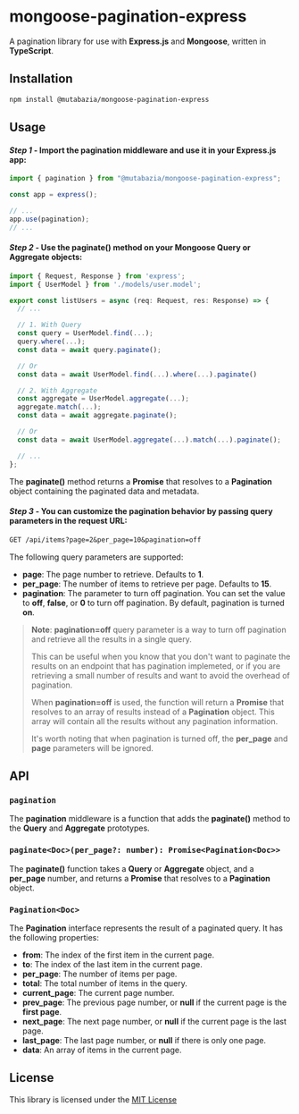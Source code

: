 # mongoose-pagination-express

A pagination library for use with **Express.js** and **Mongoose**, written in **TypeScript**.

## Installation

```bash
npm install @mutabazia/mongoose-pagination-express
```

## Usage

#### _Step 1_ - Import the **pagination** middleware and use it in your Express.js app:

```typescript
import { pagination } from "@mutabazia/mongoose-pagination-express";

const app = express();

// ...
app.use(pagination);
// ...
```

#### _Step 2_ - Use the **paginate()** method on your Mongoose **Query** or **Aggregate** objects:

```typescript
import { Request, Response } from 'express';
import { UserModel } from './models/user.model';

export const listUsers = async (req: Request, res: Response) => {
  // ...

  // 1. With Query
  const query = UserModel.find(...);
  query.where(...);
  const data = await query.paginate();

  // Or
  const data = await UserModel.find(...).where(...).paginate()

  // 2. With Aggregate
  const aggregate = UserModel.aggregate(...);
  aggregate.match(...);
  const data = await aggregate.paginate();

  // Or
  const data = await UserModel.aggregate(...).match(...).paginate();

  // ...
};
```

The **paginate()** method returns a **Promise** that resolves to a **Pagination** object containing the paginated data and metadata.

#### _Step 3_ - You can customize the pagination behavior by passing query parameters in the request URL:

```rest
GET /api/items?page=2&per_page=10&pagination=off
```

The following query parameters are supported:

- **page**: The page number to retrieve. Defaults to **1**.
- **per_page**: The number of items to retrieve per page. Defaults to **15**.
- **pagination**: The parameter to turn off pagination. You can set the value to **off**, **false**, or **0** to turn off pagination. By default, pagination is turned **on**.

> **Note**: **pagination=off** query parameter is a way to turn off pagination and retrieve all the results in a single query.
>
> This can be useful when you know that you don't want to paginate the results on an endpoint that has pagination implemeted, or if you are retrieving a small number of results and want to avoid the overhead of pagination.
>
> When **pagination=off** is used, the function will return a **Promise** that resolves to an array of results instead of a **Pagination** object. This array will contain all the results without any pagination information.
>
> It's worth noting that when pagination is turned off, the **per_page** and **page** parameters will be ignored.

## API

### `pagination`

The **pagination** middleware is a function that adds the **paginate()** method to the **Query** and **Aggregate** prototypes.

### `paginate<Doc>(per_page?: number): Promise<Pagination<Doc>>`

The **paginate()** function takes a **Query** or **Aggregate** object, and a **per_page** number, and returns a **Promise** that resolves to a **Pagination** object.

### `Pagination<Doc>`

The **Pagination** interface represents the result of a paginated query. It has the following properties:

- **from**: The index of the first item in the current page.
- **to**: The index of the last item in the current page.
- **per_page**: The number of items per page.
- **total**: The total number of items in the query.
- **current_page**: The current page number.
- **prev_page**: The previous page number, or **null** if the current page is the **first page**.
- **next_page**: The next page number, or **null** if the current page is the last page.
- **last_page**: The last page number, or **null** if there is only one page.
- **data**: An array of items in the current page.

## License

This library is licensed under the [MIT License](https://opensource.org/licenses/MIT)
